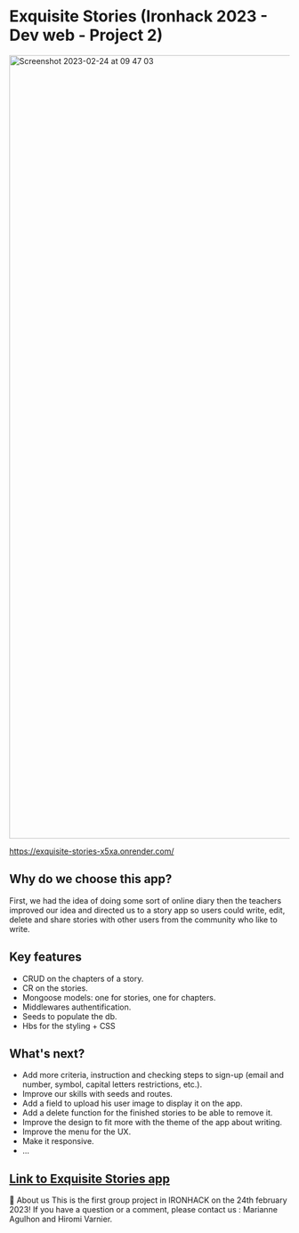 # Exquisite Stories (Ironhack 2023 - Dev web - Project 2)
<img width="1408" alt="Screenshot 2023-02-24 at 09 47 03" src="https://user-images.githubusercontent.com/69083631/221135615-7a1262ab-c33b-4afd-9819-24aa7d61027c.png">

https://exquisite-stories-x5xa.onrender.com/

## Why do we choose this app?

First, we had the idea of doing some sort of online diary then the teachers improved our idea and directed us to a story app so users could write, edit, delete and share stories with other users from the community who like to write.

## Key features

- CRUD on the chapters of a story.
- CR on the stories.
- Mongoose models:  one for stories, one for chapters.
- Middlewares authentification.
- Seeds to populate the db.
- Hbs for the styling + CSS

## What's next?

- Add more criteria, instruction and checking steps to sign-up (email and number, symbol, capital letters restrictions, etc.).
- Improve our skills with seeds and routes.
- Add a field to upload his user image to display it on the app.
- Add a delete function for the finished stories to be able to remove it.
- Improve the design to fit more with the theme of the app about writing.
- Improve the menu for the UX.
- Make it responsive.
- ...

## [Link to Exquisite Stories app](https://exquisite-stories.onrender.com/)

👫 About us
This is the first group project in IRONHACK on the 24th february 2023!
If you have a question or a comment, please contact us : Marianne Agulhon and Hiromi Varnier.
